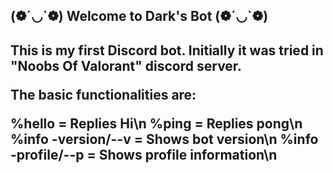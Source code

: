 <h2>(❁´◡`❁) Welcome to Dark's Bot (❁´◡`❁)<h2>

This is my first Discord bot. Initially it was tried in "Noobs Of Valorant" discord server.

The basic functionalities are:

%hello = Replies Hi\n
%ping = Replies pong\n
%info -version/--v = Shows bot version\n
%info -profile/--p = Shows profile information\n
